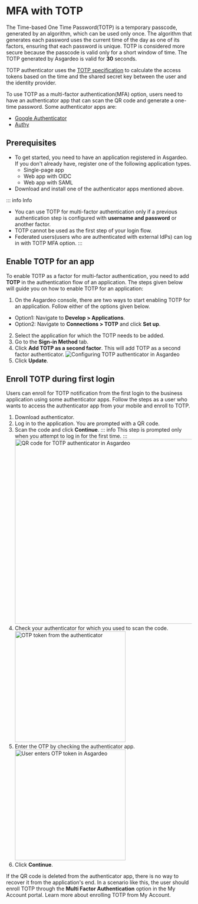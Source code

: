 # MFA with TOTP

The Time-based One Time Password(TOTP) is a temporary passcode, generated by an algorithm, which can be used only once. The algorithm that generates each password uses the current time of the day as one of its factors, ensuring that each password is unique.
TOTP is considered more secure because the passcode is valid only for a short window of time. The TOTP generated by Asgardeo is valid for **30** seconds.

TOTP authenticator uses the [TOTP specification](https://datatracker.ietf.org/doc/html/rfc6238) to calculate the access tokens based on the time and the shared secret key between the user and the identity provider.

To use TOTP as a multi-factor authentication(MFA) option, users need to have an authenticator app that can scan the QR code and generate a one-time password. Some authenticator apps are:
- [Google Authenticator](https://play.google.com/store/apps/details?id=com.google.android.apps.authenticator2)
- [Authy](https://play.google.com/store/apps/details?id=com.authy.authy)

## Prerequisites
-   To get started, you need to have an application registered in Asgardeo. If you don't already have, register one of the following application types.
    -   <a :href="$withBase('/guides/applications/register-single-page-app/')">Single-page app</a>
    -   <a :href="$withBase('/guides/applications/register-oidc-web-app/')">Web app with OIDC</a>
    -   <a :href="$withBase('/guides/applications/register-saml-web-app/')">Web app with SAML</a>
-   Download and install one of the authenticator apps mentioned above.

::: info Info
 - You can use TOTP for multi-factor authentication only if a previous authentication step is configured with **username and password** or another factor.   
 - TOTP cannot be used as the first step of your login flow.
 - Federated users(users who are authenticated with external IdPs) can log in with TOTP MFA option.
:::


## Enable TOTP for an app
To enable TOTP as a factor for multi-factor authentication, you need to add **TOTP** in the authentication flow of an application. The steps given below will guide you on how to enable TOTP for an application:
1. On the Asgardeo console, there are two ways to start enabling TOTP for an application. Follow either of the options given below.
 - Option1: Navigate to **Develop > Applications**.
 - Option2: Navigate to **Connections > TOTP** and click **Set up**.
2. Select the application for which the TOTP needs to be added.
3. Go to the **Sign-in Method** tab.
4. Click **Add TOTP as a second factor**. This will add TOTP as a second factor authenticator.
    <img :src="$withBase('/assets/img/guides/mfa/totp/add-totp-authenticator.png')" alt="Configuring TOTP authenticator in Asgardeo">
5. Click **Update**.

## Enroll TOTP during first login 
Users can enroll for TOTP notification from the first login to the business application using some authenticator apps. Follow the steps as a user who wants to access the authenticator app from your mobile and enroll to TOTP.
1. Download authenticator.
2. Log in to the application. You are prompted with a QR code.
3. Scan the code and click **Continue**. 
    ::: info
        This step is prompted only when you attempt to log in for the first time.
    :::
    <img :src="$withBase('/assets/img/guides/mfa/totp/scan-qr-code-totp.png')" alt="QR code for TOTP authenticator in Asgardeo" width="500">
4. Check your authenticator for which you used to scan the code.
    <img :src="$withBase('/assets/img/guides/mfa/totp/google-authenticator.png')" alt="OTP token from the authenticator" width="300">
5. Enter the OTP by checking the authenticator app.
    <img :src="$withBase('/assets/img/guides/mfa/totp/enter-otp-token.png')" alt="User enters OTP token in Asgardeo" width="300">
6. Click **Continue**.

If the QR code is deleted from the authenticator app, there is no way to recover it from the application's end. In a scenario like this, the user should enroll TOTP through the <b>Multi Factor Authentication</b> option in the My Account portal. Learn more about <a :href="$withBase('/guides/user-self-service/enable-totp/')">enrolling TOTP from My Account</a>.